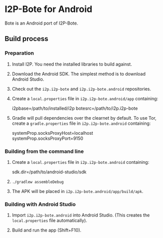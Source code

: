 # I2P-Bote for Android

Bote is an Android port of I2P-Bote.

## Build process

### Preparation

1. Install I2P. You need the installed libraries to build against.

2. Download the Android SDK. The simplest method is to download Android Studio.

3. Check out the `i2p.i2p-bote` and `i2p.i2p-bote.android` repositories.

4. Create a `local.properties` file in `i2p.i2p-bote.android/app` containing:

    i2pbase=/path/to/installed/i2p
    botesrc=/path/to/i2p.i2p-bote

5. Gradle will pull dependencies over the clearnet by default. To use Tor, create a `gradle.properties` file in `i2p.i2p-bote.android` containing:

    systemProp.socksProxyHost=localhost
    systemProp.socksProxyPort=9150

### Building from the command line

1. Create a `local.properties` file in `i2p.i2p-bote.android` containing:

    sdk.dir=/path/to/android-studio/sdk

2. `./gradlew assembleDebug`

3. The APK will be placed in `i2p.i2p-bote.android/app/build/apk`.

### Building with Android Studio

1. Import `i2p.i2p-bote.android` into Android Studio. (This creates the `local.properties` file automatically).

2. Build and run the app (Shift+F10).
